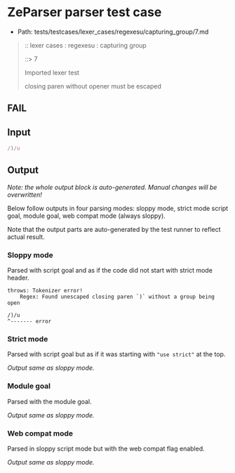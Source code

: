 # ZeParser parser test case

- Path: tests/testcases/lexer_cases/regexesu/capturing_group/7.md

> :: lexer cases : regexesu : capturing group
>
> ::> 7
>
> Imported lexer test
>
> closing paren without opener must be escaped

## FAIL

## Input

`````js
/)/u
`````

## Output

_Note: the whole output block is auto-generated. Manual changes will be overwritten!_

Below follow outputs in four parsing modes: sloppy mode, strict mode script goal, module goal, web compat mode (always sloppy).

Note that the output parts are auto-generated by the test runner to reflect actual result.

### Sloppy mode

Parsed with script goal and as if the code did not start with strict mode header.

`````
throws: Tokenizer error!
    Regex: Found unescaped closing paren `)` without a group being open

/)/u
^------- error
`````

### Strict mode

Parsed with script goal but as if it was starting with `"use strict"` at the top.

_Output same as sloppy mode._

### Module goal

Parsed with the module goal.

_Output same as sloppy mode._

### Web compat mode

Parsed in sloppy script mode but with the web compat flag enabled.

_Output same as sloppy mode._
